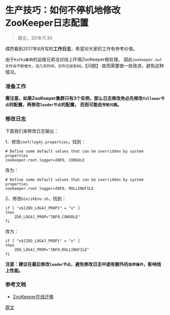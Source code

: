 

生产技巧：如何不停机地修改ZooKeeper日志配置
==========================
> 周立，2018.11.30

偶然看到2017年8月写的**工作日志**，希望对大家的工作有参考价值。

由于`Kafka集群`的运维兄弟没对线上环境ZooKeeper做处理，
因此`zookeeper.out文件会不断增大，没几天时间，文件已经有6G。`【问题】
故而需要做一些改进，避免这种情况。


### 准备工作

**需注意，如果ZooKeeper集群只有3个实例，那么日志修改务必先修改`follower节点`的配置，再修改`leader节点`的配置，
否则可能会`导致问题`。**


### 修改日志

下面我们来修改日志输出：

1、修改`conf/log4j.properties`，找到：
```
# Define some default values that can be overridden by system properties
zookeeper.root.logger=INFO, CONSOLE
```
改为：
```properties
# Define some default values that can be overridden by system properties
zookeeper.root.logger=INFO, ROLLINGFILE
```

2、修改`bin/zkEnv.sh`，找到：
```
if [ "x${ZOO_LOG4J_PROP}" = "x" ]
then
    ZOO_LOG4J_PROP="INFO,CONSOLE"
fi
```
改为：
```
if [ "x${ZOO_LOG4J_PROP}" = "x" ]
then
    ZOO_LOG4J_PROP="INFO,ROLLINGFILE"
fi
```


**注意：建议在最后修改`leader节点`，避免修改日志中途有额外的`选举操作`，影响线上性能。**


### 参考文档
* [ZooKeeper在线迁移](https://blog.csdn.net/lirenzuo/article/details/71080063)


[原文](http://www.itmuch.com/work/change-zk-log-dir/)

